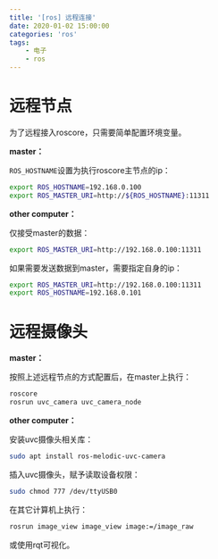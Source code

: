 ```yaml
---
title: '[ros] 远程连接'
date: 2020-01-02 15:00:00
categories: 'ros'
tags:
    - 电子
    - ros
---
```


# 远程节点

为了远程接入roscore，只需要简单配置环境变量。

**master：**

`ROS_HOSTNAME`设置为执行roscore主节点的ip：
```sh
export ROS_HOSTNAME=192.168.0.100
export ROS_MASTER_URI=http://${ROS_HOSTNAME}:11311
```

**other computer：**

仅接受master的数据：
```sh
export ROS_MASTER_URI=http://192.168.0.100:11311
```
如果需要发送数据到master，需要指定自身的ip：
```sh
export ROS_MASTER_URI=http://192.168.0.100:11311
export ROS_HOSTNAME=192.168.0.101
```

# 远程摄像头
**master：**

按照上述远程节点的方式配置后，在master上执行：
```sh
roscore
rosrun uvc_camera uvc_camera_node
```

**other computer：**

安装uvc摄像头相关库：
```sh
sudo apt install ros-melodic-uvc-camera
```
插入uvc摄像头，赋予读取设备权限：
```sh
sudo chmod 777 /dev/ttyUSB0
```
在其它计算机上执行：
```sh
rosrun image_view image_view image:=/image_raw
```
或使用rqt可视化。

